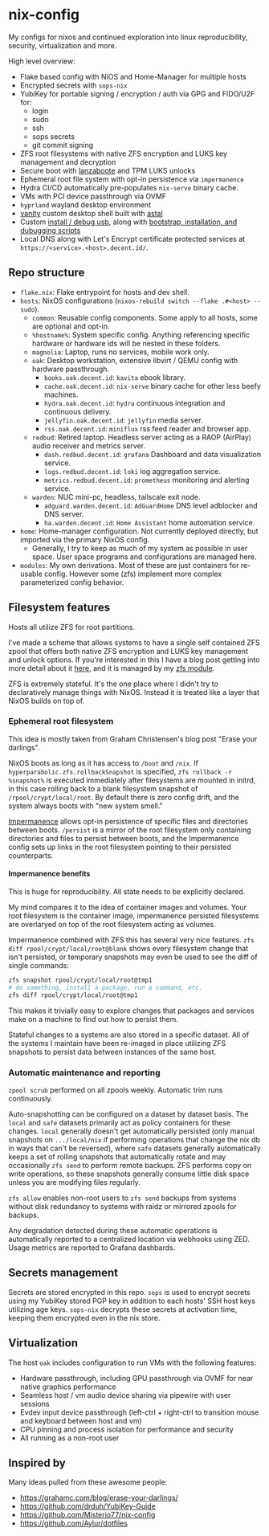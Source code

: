 # nix-config

My configs for nixos and continued exploration into linux reproducibility, security, virtualization and more.

High level overview:

- Flake based config with NiOS and Home-Manager for multiple hosts
- Encrypted secrets with `sops-nix`
- YubiKey for portable signing / encryption / auth via GPG and FIDO/U2F for:
  - login
  - sudo
  - ssh
  - sops secrets
  - git commit signing
- ZFS root filesystems with native ZFS encryption and LUKS key management and decryption
- Secure boot with [lanzaboote](https://github.com/nix-community/lanzaboote) and TPM LUKS unlocks
- Ephemeral root file system with opt-in persistence via `impermanence`
- Hydra CI/CD automatically pre-populates `nix-serve` binary cache.
- VMs with PCI device passthrough via OVMF
- `hyprland` wayland desktop environment
- [vanity](https://github.com/hyperparabolic/vanity) custom desktop shell built with [astal](https://github.com/Aylur/astal)
- Custom [install / debug usb](https://github.com/hyperparabolic/nix-config/tree/main/hosts/iso), along with [bootstrap, installation, and dubugging scripts](https://github.com/hyperparabolic/nix-config/tree/main/scripts)
- Local DNS along with Let's Encrypt certificate protected services at `https://<service>.<host>.decent.id/`.

## Repo structure

- `flake.nix`: Flake entrypoint for hosts and dev shell.
- `hosts`: NixOS configurations (`nixos-rebuild switch --flake .#<host> --sudo`).
  - `common`: Reusable config components.  Some apply to all hosts, some are optional and opt-in.
  - `%hostname%`: System specific config. Anything referencing specific hardware or hardware ids will be nested in these folders.
  - `magnolia`: Laptop, runs no services, mobile work only.
  - `oak`: Desktop workstation, extensive libvirt / QEMU config with hardware passthrough.
    - `books.oak.decent.id`: `kavita` ebook library.
    - `cache.oak.decent.id`: `nix-serve` binary cache for other less beefy machines.
    - `hydra.oak.decent.id`: `hydra` continuous integration and continuous delivery.
    - `jellyfin.oak.decent.id`: `jellyfin` media server.
    - `rss.oak.decent.id`: `miniflux` rss feed reader and browser app.
  - `redbud`: Retired laptop. Headless server acting as a RAOP (AirPlay) audio receiver and metrics server.
    - `dash.redbud.decent.id`: `grafana` Dashboard and data visualization service.
    - `logs.redbud.decent.id`: `loki` log aggregation service.
    - `metrics.redbud.decent.id`: `prometheus` monitoring and alerting service.
  - `warden`: NUC mini-pc, headless, tailscale exit node.
    - `adguard.warden.decent.id`: `AdGuardHome` DNS level adblocker and DNS server.
    - `ha.warden.decent.id`: `Home Assistant` home automation service.
- `home`: Home-manager configuration. Not currently deployed directly, but imported via the primary NixOS config.
  - Generally, I try to keep as much of my system as possible in user space. User space programs and configurations are managed here.
- `modules`: My own derivations. Most of these are just containers for re-usable config. However some (zfs) implement more complex parameterized config behavior.

## Filesystem features

Hosts all utilize ZFS for root partitions.

I've made a scheme that allows systems to have a single self contained ZFS zpool that offers both native ZFS encryption and LUKS key management and unlock options. If you're interested in this I have a blog post getting into more detail about it [here](https://blog.decent.id/post/lower-compromises-zfs-encryption/), and it is managed by my [zfs module](https://github.com/hyperparabolic/nix-config/blob/main/modules/nixos/zfs.nix).

ZFS is extremely stateful. It's the one place where I didn't try to declaratively manage things with NixOS. Instead it is treated like a layer that NixOS builds on top of.

### Ephemeral root filesystem

This idea is mostly taken from Graham Christensen's blog post "Erase your darlings".

NixOS boots as long as it has access to `/boot` and `/nix`. If `hyperparabolic.zfs.rollbackSnapshot` is specified, `zfs rollback -r %snapshot%` is executed immediately after filesystems are mounted in initrd, in this case rolling back to a blank filesystem snapshot of `/rpool/crypt/local/root`.  By default there is zero config drift, and the system always boots with "new system smell."

[Impermanence](https://nixos.wiki/wiki/Impermanence) allows opt-in persistence of specific files and directories between boots. `/persist` is a mirror of the root filesystem only containing directories and files to persist between boots, and the Impermanence config sets up links in the root filesystem pointing to their persisted counterparts.

#### Impermanence benefits

This is huge for reproducibility. All state needs to be explicitly declared.

My mind compares it to the idea of container images and volumes. Your root filesystem is the container image, impermanence persisted filesystems are overlaryed on top of the root filesystem acting as volumes.

Impermanence combined with ZFS this has several very nice features. `zfs diff rpool/crypt/local/root@blank` shows every filesystem change that isn't persisted, or temporary snapshots may even be used to see the diff of single commands:

```bash
zfs snapshot rpool/crypt/local/root@tmp1
# do something, install a package, run a command, etc.
zfs diff rpool/crypt/local/root@tmp1
```

This makes it trivially easy to explore changes that packages and services make on a machine to find out how to persist them.

Stateful changes to a systems are also stored in a specific dataset. All of the systems I maintain have been re-imaged in place utilizing ZFS snapshots to persist data between instances of the same host.

### Automatic maintenance and reporting

`zpool scrub` performed on all zpools weekly. Automatic trim runs continuously.

Auto-snapshotting can be configured on a dataset by dataset basis. The `local` and `safe` datasets primarily act as policy containers for these changes. `local` generally doesn't get automatically persisted (only manual snapshots on `.../local/nix` if performing operations that change the nix db in ways that can't be reversed), where `safe` datasets generally automatically keeps a set of rolling snapshots that automatically rotate and may occasionally `zfs send` to perform remote backups. ZFS performs copy on write operations, so these snapshots generally consume little disk space unless you are modifying files regularly.

`zfs allow` enables non-root users to `zfs send` backups from systems without disk redundancy to systems with raidz or mirrored zpools for backups.

Any degradation detected during these automatic operations is automatically reported to a centralized location via webhooks using ZED. Usage metrics are reported to Grafana dashbards.

## Secrets management

Secrets are stored encrypted in this repo. `sops` is used to encrypt secrets using my YubiKey stored PGP key in addition to each hosts' SSH host keys utilizing age keys. `sops-nix` decrypts these secrets at activation time, keeping them encrypted even in the nix store.

## Virtualization

The host `oak` includes configuration to run VMs with the following features:

- Hardware passthrough, including GPU passthrough via OVMF for near native graphics performance
- Seamless host / vm audio device sharing via pipewire with user sessions
- Evdev input device passthrough (left-ctrl + right-ctrl to transition mouse and keyboard between host and vm)
- CPU pinning and process isolation for performance and security
- All running as a non-root user

## Inspired by

Many ideas pulled from these awesome people:

- https://grahamc.com/blog/erase-your-darlings/
- https://github.com/drduh/YubiKey-Guide
- https://github.com/Misterio77/nix-config
- https://github.com/Aylur/dotfiles


